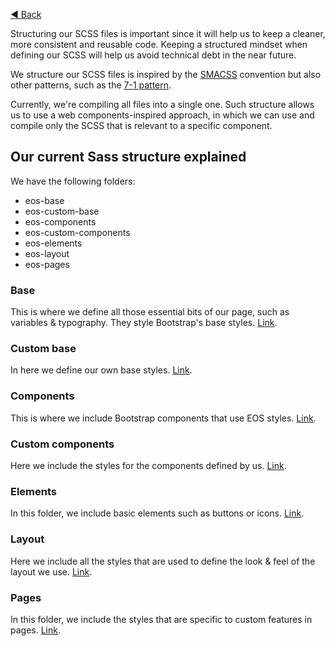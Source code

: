 [◀️ Back](README.md)


Structuring our SCSS files is important since it will help us to keep a cleaner, more consistent and reusable code. Keeping a structured mindset when defining our SCSS will help us avoid technical debt in the near future.

We structure our SCSS files is inspired by the [SMACSS](http://smacss.com/) convention but also other patterns, such as the [7-1 pattern](https://sass-guidelin.es/#the-7-1-pattern).

Currently, we're compiling all files into a single one. Such structure allows us to use a web components-inspired approach, in which we can use and compile only the SCSS that is relevant to a specific component.

## Our current Sass structure explained
We have the following folders:
* eos-base
* eos-custom-base
* eos-components
* eos-custom-components
* eos-elements
* eos-layout
* eos-pages

### Base
This is where we define all those essential bits of our page, such as variables & typography. They style Bootstrap's base styles. [Link](https://gitlab.com/SUSE-UIUX/eos/tree/master/assets/stylesheets/eos-base).

### Custom base
In here we define our own base styles. [Link](https://gitlab.com/SUSE-UIUX/eos/tree/master/assets/stylesheets/eos-custom-base).

### Components
This is where we include Bootstrap components that use EOS styles. [Link](https://gitlab.com/SUSE-UIUX/eos/tree/master/assets/stylesheets/eos-components).

### Custom components
Here we include the styles for the components defined by us. [Link](https://gitlab.com/SUSE-UIUX/eos/tree/master/assets/stylesheets/eos-custom-components).

### Elements
In this folder, we include basic elements such as buttons or icons. [Link](https://gitlab.com/SUSE-UIUX/eos/tree/master/assets/stylesheets/eos-elements).

### Layout
Here we include all the styles that are used to define the look & feel of the layout we use. [Link](https://gitlab.com/SUSE-UIUX/eos/tree/master/assets/stylesheets/eos-layout).

### Pages
In this folder, we include the styles that are specific to custom features in pages. [Link](https://gitlab.com/SUSE-UIUX/eos/tree/master/assets/stylesheets/eos-pages).